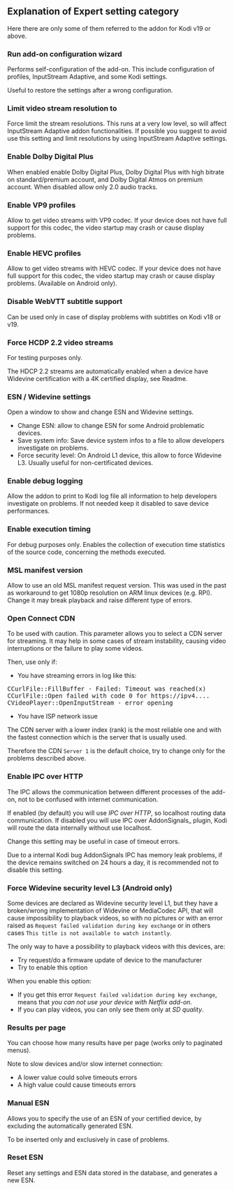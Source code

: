 ## Explanation of Expert setting category
Here there are only some of them referred to the addon for Kodi v19 or above.

### Run add-on configuration wizard
Performs self-configuration of the add-on. This include configuration of profiles, InputStream Adaptive, and some Kodi settings.

Useful to restore the settings after a wrong configuration.

### Limit video stream resolution to
Force limit the stream resolutions. This runs at a very low level, so will affect InputStream Adaptive addon functionalities.
If possible you suggest to avoid use this setting and limit resolutions by using InputStream Adaptive settings.

### Enable Dolby Digital Plus
When enabled enable Dolby Digital Plus, Dolby Digital Plus with high bitrate on standard/premium account, and Dolby Digital Atmos on premium account.
When disabled allow only 2.0 audio tracks.

### Enable VP9 profiles
Allow to get video streams with VP9 codec. If your device does not have full support for this codec, the video startup may crash or cause display problems.

### Enable HEVC profiles
Allow to get video streams with HEVC codec. If your device does not have full support for this codec, the video startup may crash or cause display problems. (Available on Android only).

### Disable WebVTT subtitle support
Can be used only in case of display problems with subtitles on Kodi v18 or v19.

### Force HCDP 2.2 video streams
For testing purposes only.

The HDCP 2.2 streams are automatically enabled when a device have Widevine certification with a 4K certified display, see Readme.

### ESN / Widevine settings
Open a window to show and change ESN and Widevine settings.

- Change ESN: allow to change ESN for some Android problematic devices.
- Save system info: Save device system infos to a file to allow developers investigate on problems.
- Force security level: On Android L1 device, this allow to force Widevine L3. Usually useful for non-certificated devices.

### Enable debug logging
Allow the addon to print to Kodi log file all information to help developers investigate on problems.
If not needed keep it disabled to save device performances.

### Enable execution timing
For debug purposes only.
Enables the collection of execution time statistics of the source code, concerning the methods executed.

### MSL manifest version
Allow to use an old MSL manifest request version. This was used in the past as workaround to get 1080p resolution on ARM linux devices (e.g. RPI).
Change it may break playback and raise different type of errors.

### Open Connect CDN
To be used with caution. This parameter allows you to select a CDN server for streaming.
It may help in some cases of stream instability, causing video interruptions or the failure to play some videos.

Then, use only if:
- You have streaming errors in log like this:
<pre>
CCurlFile::FillBuffer - Failed: Timeout was reached(x)
CCurlFile::Open failed with code 0 for https://ipv4....
CVideoPlayer::OpenInputStream - error opening
</pre>
- You have ISP network issue

The CDN server with a lower index (rank) is the most reliable one and with the fastest connection which is the server that is usually used.

Therefore the CDN `Server 1` is the default choice, try to change only for the problems described above.

### Enable IPC over HTTP
The IPC allows the communication between different processes of the add-on, not to be confused with internet communication.

If enabled (by default) you will use _IPC over HTTP_, so localhost routing data communication.
If disabled you will use IPC over AddonSignals_ plugin, Kodi will route the data internally without use localhost.

Change this setting may be useful in case of timeout errors.

Due to a internal Kodi bug AddonSignals IPC has memory leak problems, if the device remains switched on 24 hours a day, it is recommended not to disable this setting.

### Force Widevine security level L3 (Android only)

Some devices are declared as Widevine security level L1, but they have a broken/wrong implementation of Widevine or MediaCodec API, that will cause impossibility to playback videos, so with no pictures or with an error raised as `Request failed validation during key exchange` or in others cases `This title is not available to watch instantly`.

The only way to have a possibility to playback videos with this devices, are:
- Try request/do a firmware update of device to the manufacturer
- Try to enable this option

When you enable this option:
- If you get this error `Request failed validation during key exchange`, means that _you can not use your device with Netflix add-on_.
- If you can play videos, you can only see them only at _SD quality_.

### Results per page

You can choose how many results have per page (works only to paginated menus).

Note to slow devices and/or slow internet connection:
- A lower value could solve timeouts errors
- A high value could cause timeouts errors

### Manual ESN
Allows you to specify the use of an ESN of your certified device, by excluding the automatically generated ESN.

To be inserted only and exclusively in case of problems.

### Reset ESN
Reset any settings and ESN data stored in the database, and generates a new ESN.
